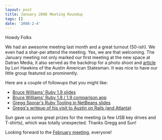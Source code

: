 ```yaml
---
layout: post
title: January 2008 Meeting Roundup
tags: []
date: '2008-2-4'
---
```

Howdy Folks

We had an awesome meeting last month and a great turnout (50-ish). We even had a shar-pei attend the meeting. Yes, we are that welcoming. The January meeting not only marked our first meeting at the new space at Datran Media, it also served as the backdrop for a photo shoot and [article](http://www.statesman.com/business/content/business/stories/technology/01/28/0128ruby.html) by Lori Hawkins of the Austin American Statesman. It was nice to have our little group featured so prominently.

Here are a couple of followups that you might like:

- [Bruce Williams' Ruby 1.9 slides](http://codefluency.com/articles/2008/02/04/ruby-19-presentation/Ruby1.9.pdf)
- [Bruce Williams' Ruby 1.8 / 1.9 comparison app](http://codefluency.com/articles/2008/02/06/ruby-1-9-comparison-app)
- [Gregg Sporar's Ruby Tooling in NetBeans slides](/files/RubyToolingInNetBeans.pdf)
- [Gregg's writeup of his visit to Austin on Rails (and Atlanta)](http://weblogs.java.net/blog/gsporar/archive/2008/01/more_ruby_tuesd.html)

Sun gave us some great prizes for the meeting (a few USB key drives and T-shirts), which was totally unexpected. Thanks Gregg and Sun!

Looking forward to the [February meeting](http://austinonrails.org/articles/2008/02/04/meeting-tuesday-february-12th-7pm), everyone!

